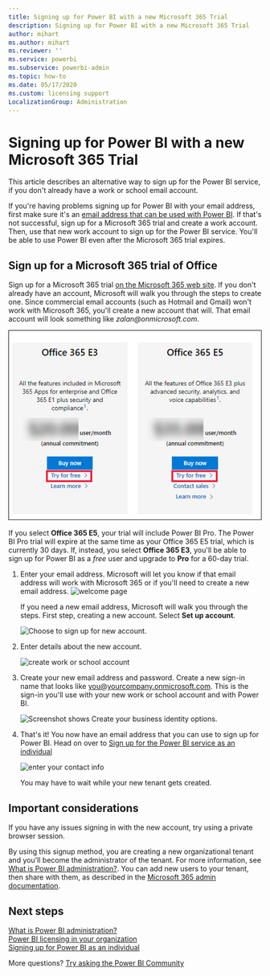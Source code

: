 ```yaml
---
title: Signing up for Power BI with a new Microsoft 365 Trial
description: Signing up for Power BI with a new Microsoft 365 Trial
author: mihart
ms.author: mihart
ms.reviewer: ''
ms.service: powerbi
ms.subservice: powerbi-admin
ms.topic: how-to
ms.date: 05/17/2020
ms.custom: licensing support
LocalizationGroup: Administration
---
```


# Signing up for Power BI with a new Microsoft 365 Trial

This article describes an alternative way to sign up for the Power BI service, if you don't already have a work or school email account.

If you're having problems signing up for Power BI with your email address, first make sure it's an [email address that can be used with Power BI](../fundamentals/service-self-service-signup-for-power-bi.md#supported-email-addresses). If that's not successful, sign up for a Microsoft 365 trial and create a work account. Then, use that new work account to sign up for the Power BI service. You'll be able to use Power BI even after the Microsoft 365 trial expires.

## Sign up for a Microsoft 365 trial of Office

Sign up for a Microsoft 365 trial [on the Microsoft 365 web site](https://www.microsoft.com/microsoft-365/business/compare-more-office-365-for-business-plans). If you don't already have an account, Microsoft will walk you through the steps to create one. Since commercial email accounts (such as Hotmail and Gmail) won't work with Microsoft 365, you'll create a new account that will.  That email account will look something like *zalan\@onmicrosoft.com*.

![Select Try for free](media/service-admin-signing-up-for-power-bi-with-a-new-office-365-trial/power-bi-try-free.png)

If you select **Office 365 E5**, your trial will include Power BI Pro. The Power BI Pro trial will expire at the same time as your Office 365 E5 trial, which is currently 30 days. If, instead, you select **Office 365 E3**, you'll be able to sign up for Power BI as a *free* user and upgrade to **Pro** for a 60-day trial. 

1. Enter your email address. Microsoft will let you know if that email address will work with Microsoft 365 or if you'll need to create a new email address.  ![welcome page](media/service-admin-signing-up-for-power-bi-with-a-new-office-365-trial/power-bi-setup.png)

    If you need a new email address, Microsoft will walk you through the steps. First step, creating a new account. Select **Set up account**.

    ![Choose to sign up for new account.](media/service-admin-signing-up-for-power-bi-with-a-new-office-365-trial/power-bi-email.png)

2. Enter details about the new account.

    ![create work or school account](media/service-admin-signing-up-for-power-bi-with-a-new-office-365-trial/power-bi-enter-info.png)

3. Create your new email address and password. Create a new sign-in name that looks like you@yourcompany.onmicrosoft.com. This is the sign-in you'll use with your new work or school account and with Power BI.

    ![Screenshot shows Create your business identity options.](media/service-admin-signing-up-for-power-bi-with-a-new-office-365-trial/power-bi-create-account.png)

4. That's it!  You now have an email address that you can use to sign up for Power BI. Head on over to [Sign up for the Power BI service as an individual](../fundamentals/service-self-service-signup-for-power-bi.md)

     ![enter your contact info](media/service-admin-signing-up-for-power-bi-with-a-new-office-365-trial/power-bi-thank.png)

    You may have to wait while your new tenant gets created.

## Important considerations

If you have any issues signing in with the new account, try using a private browser session.

By using this signup method, you are creating a new organizational tenant and you'll become the administrator of the tenant. For more information, see [What is Power BI administration?](service-admin-administering-power-bi-in-your-organization.md). You can add new users to your tenant, then share with them, as described in the [Microsoft 365 admin documentation](https://support.office.com/article/Add-users-individually-to-Office-365---Admin-Help-1970f7d6-03b5-442f-b385-5880b9c256ec).

## Next steps

[What is Power BI administration?](service-admin-administering-power-bi-in-your-organization.md)  
[Power BI licensing in your organization](service-admin-licensing-organization.md)  
[Signing up for Power BI as an individual](../fundamentals/service-self-service-signup-for-power-bi.md)

More questions? [Try asking the Power BI Community](https://community.powerbi.com/)